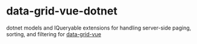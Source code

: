 # data-grid-vue-dotnet
dotnet models and IQueryable extensions for handling server-side paging, sorting, and filtering for [data-grid-vue](https://github.com/nruffing/data-grid-vue)
